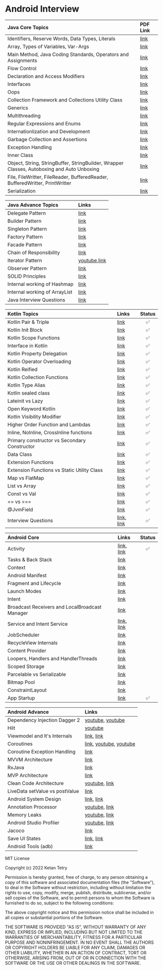 # Android Interview

 Java Core Topics | PDF Link
 :---------- | :-------
 Identifiers, Reserve Words, Data Types, Literals | [link](java/identifiers_keywords_datatypes_literals.pdf)
 Array, Types of Variables, Var-Args | [link](java/array_variables_varargs.pdf) |
 Main Method, Java Coding Standards, Operators and Assignments | [link](java/main_method_coding_standard_operators_assignments.pdf)
 Flow Control | [link](java/flow_control.pdf)
 Declaration and Access Modifiers | [link](java/declaration_access_modifiers.pdf)
 Interfaces | [link](java/interfaces.pdf)
 Oops | [link](java/oops.pdf)
 Collection Framework and Collections Utility Class | [link](java/collection_framework_collections_utility.pdf)
 Generics | [link](java/generics.pdf)
 Multithreading | [link](java/multithreading.pdf)
 Regular Expressions and Enums | [link](java/regular_expressions_enums.pdf)
 Internationlization and Development | [link](java/internationlization_development.pdf)
 Garbage Collection and Assertions | [link](java/garbage_collection_assertions.pdf)
 Exception Handling | [link](java/exception_handling.pdf)
 Inner Class | [link](java/inner_class.pdf)
 Object, String, StringBuffer, StringBuilder, Wrapper Classes, Autoboxing and Auto Unboxing | [link](java/object_string_stringbuffer_stringbuilder_wrapper_autoboxing.pdf)
 File, FileWritter, FileReader, BufferedReader, BufferedWritter, PrintWritter | [link](java/file_filereader_filewritter.pdf)
 Serialization | [link](java/serialization.pdf)

 Java Advance Topics | Links
 :------------------ | :----
 Delegate Pattern | [link](https://java-design-patterns.com/patterns/delegation/)
 Builder Pattern | [link](https://java-design-patterns.com/patterns/builder/)
 Singleton Pattern | [link](https://java-design-patterns.com/patterns/singleton/)
 Factory Pattern | [link](https://java-design-patterns.com/patterns/factory/)
 Facade Pattern | [link](https://java-design-patterns.com/patterns/facade/)
 Chain of Responsibility | [link](https://java-design-patterns.com/patterns/chain-of-responsibility/)
 Iterator Pattern | [youtube](https://www.youtube.com/watch?v=VKIzUuMdmag),[link](https://java-design-patterns.com/patterns/iterator)
 Observer Pattern | [link](https://java-design-patterns.com/patterns/observer)
 SOLID Principles | [link](https://medium.com/mindorks/solid-principles-explained-with-examples-79d1ce114ace)
 Internal working of Hashmap | [link](https://medium.com/javarevisited/internal-working-of-hashmap-in-java-97aeac3c7beb)
 Internal working of ArrayList | [link](https://javagoal.com/internal-working-of-arraylist-in-java/)
 Java Interview Questions | [link](https://github.com/learning-zone/java-interview-questions)

 Kotlin Topics | Links | Status
 :------------ | :---- | :----:
 Kotlin Pair & Triple | [link](https://blog.mindorks.com/pair-and-triple-in-kotlin/) | :white_check_mark:
 Kotlin Init Block | [link](https://blog.mindorks.com/understanding-init-block-in-kotlin/) | :white_check_mark:
 Kotlin Scope Functions | [link](https://blog.mindorks.com/using-scoped-functions-in-kotlin-let-run-with-also-apply/) | :white_check_mark:
 Interface in Kotlin | [link](https://blog.mindorks.com/kotlin-interfaces/) | :white_check_mark:
 Kotlin Property Delegation | [link](https://blog.mindorks.com/property-delegation-in-kotlin/) | :white_check_mark:
 Kotlin Operator Overloading | [link](https://blog.mindorks.com/operator-overloading-in-kotlin/) | :white_check_mark:
 Kotlin Reified | [link](https://blog.mindorks.com/what-are-reified-types-in-kotlin/) | :white_check_mark:
 Kotlin Collection Functions | [link](https://blog.mindorks.com/kotlin-collection-functions/) | :white_check_mark:
 Kotlin Type Alias | [link](https://blog.mindorks.com/type-aliases-in-kotlin/) | :white_check_mark:
 Kotlin sealed class | [link](https://blog.mindorks.com/learn-kotlin-sealed-classes) | :white_check_mark:
 Lateinit vs Lazy | [link](https://blog.mindorks.com/learn-kotlin-lateinit-vs-lazy) | :white_check_mark:
 Open Keyword Kotlin | [link](https://blog.mindorks.com/understanding-open-keyword-in-kotlin/) | :white_check_mark:
 Kotlin Visibility Modifier | [link](https://blog.mindorks.com/learn-kotlin-visibility-modifiers-private-protected-internal-public/) | :white_check_mark:
 Higher Order Function and Lambdas | [link](https://blog.mindorks.com/understanding-higher-order-functions-and-lambdas-in-kotlin) | :white_check_mark:
 Inline, NoInline, CrossInline functions | [link](https://blog.mindorks.com/understanding-inline-noinline-and-crossinline-in-kotlin) | :white_check_mark:
 Primary constructor vs Secondary Constructor | [link](https://blog.mindorks.com/primary-and-secondary-constructors-in-kotlin) | :white_check_mark:
 Data Class | [link](https://medium.com/kayvan-kaseb/kotlin-data-classes-dc8324d80543) | :white_check_mark:
 Extension Functions | [link](https://medium.com/mindorks/extension-function-in-kotlin-d52d1525550) | :white_check_mark:
 Extension Functions vs Static Utility Class | [link](https://blog.mindorks.com/extension-functions-vs-static-utility-class/) | :white_check_mark:
 Map vs FlatMap | [link](https://blog.mindorks.com/flatmap-vs-map-in-kotlin/) | :white_check_mark:
 List vs Array | [link](https://blog.mindorks.com/difference-between-list-and-array-types-in-kotlin/) | :white_check_mark:
 Const vs Val | [link](https://blog.mindorks.com/what-is-the-difference-between-const-and-val/) | :white_check_mark:
 == vs === | [link](https://amitshekhar.me/blog/structural-and-referential-equality-in-kotlin) | :white_check_mark:
 @JvmField | [link](https://amitshekhar.me/blog/jvmfield-annotation-in-kotlin) | :white_check_mark:
 Interview Questions | [link](https://gist.github.com/paulfranco/4453383cc6df064d03087ce7aa5a0c8c), [link](https://blog.mindorks.com/kotlin-android-interview-questions/) | :white_check_mark:

 Android Core | Links | Status
 :----------- | :---- | :----:
 Activity | [link](https://developer.android.com/guide/components/activities/intro-activities), [link](https://medium.com/@JoseAlcerreca/the-android-lifecycle-cheat-sheet-part-i-single-activities-e49fd3d202ab) | :white_check_mark:
 Tasks & Back Stack | [link](https://developer.android.com/guide/components/activities/tasks-and-back-stack)
 Context | [link](https://blog.mindorks.com/understanding-context-in-android-application-330913e32514)
 Android Manifest | [link](https://developer.android.com/guide/topics/manifest/manifest-intro)
 Fragment and Lifecycle | [link](https://blog.mindorks.com/android-fragments-and-its-lifecycle)
 Launch Modes | [link](https://medium.com/mindorks/android-launch-mode-787d28952959)
 Intent | [link](https://blog.mindorks.com/what-are-intents-in-android)
 Broadcast Receivers and LocalBroadcast Manager | [link](https://blog.mindorks.com/using-localbroadcastmanager-in-android)
 Service and Intent Service | [link](https://blog.mindorks.com/service-vs-intentservice-in-android), [link ](https://developer.android.com/develop/background-work/services)
 JobScheduler | [link](https://medium.com/@kiitvishal89/android-jobscheduler-schedule-your-jobs-like-a-master-cfa0d80e5f10)
 RecycleView Internals | [link](https://blog.mindorks.com/how-does-recyclerview-work-internally)
 Content Provider | [link](https://blog.mindorks.com/android-content-provider-in-kotlin)
 Loopers, Handlers and HandlerThreads | [link](https://blog.mindorks.com/android-core-looper-handler-and-handlerthread-bd54d69fe91a)
 Scoped Storage | [link](https://blog.mindorks.com/understanding-the-scoped-storage-in-android)
 Parcelable vs Serializable | [link](https://medium.com/android-news/parcelable-vs-serializable-6a2556d51538)
 Bitmap Pool | [link](https://blog.mindorks.com/how-to-use-bitmap-pool-in-android-56c71a55533c)
 ConstraintLayout | [link](https://medium.com/geekculture/android-constraintlayout-all-of-the-things-7b74ba9a366b)
 App Startup | [link](https://developer.android.com/topic/performance/vitals/launch-time) | :white_check_mark:

 Android Advance | Links
 :-------------- | :---- 
 Dependency Injection Dagger 2 | [youtube](https://www.youtube.com/watch?v=DtzQkBp2M5M&list=PLRKyZvuMYSIPwjYw1bt_7u7nEwe6vATQd&ab_channel=CheezyCode), [youtube](https://youtube.com/playlist?list=PLuR1PJnGR-Ih-HXnGSpnqjdhdvqcwhfFU)
 Hilt | [youtube](https://www.youtube.com/playlist?list=PLRKyZvuMYSIOSigPsU9_tbO0uDyaZ8Ycf)
 Viewmodel and It's Internals | [link](https://betterprogramming.pub/everything-to-understand-about-viewmodel-400e8e637a58), [link](https://blog.mindorks.com/android-viewmodels-under-the-hood)
 Coroutines | [link](https://blog.mindorks.com/mastering-kotlin-coroutines-in-android-step-by-step-guide), [youtube](https://www.youtube.com/playlist?list=PLRKyZvuMYSIN-P6oJDEu3zGLl5UQNvx9y), [youtube](https://www.youtube.com/watch?v=YrrUCSi72E8)
 Coroutine Exception Handling | [link](https://blog.mindorks.com/exception-handling-in-kotlin-coroutines/)
 MVVM Architecture | [link](https://blog.mindorks.com/mvvm-architecture-android-tutorial-for-beginners-step-by-step-guide)
 RxJava | [link](https://proandroiddev.com/exploring-rxjava-in-android-e52ed7ef32e2)
 MVP Architecture | [link](https://blog.mindorks.com/essential-guide-for-designing-your-android-app-architecture-mvp-part-1-74efaf1cda40)
 Clean Code Architecture | [youtube](https://www.youtube.com/watch?v=EF33KmyprEQ&t=2098s), [link](https://proandroiddev.com/clean-architecture-data-flow-dependency-rule-615ffdd79e29)
 LiveData setValue vs postValue | [link](https://blog.mindorks.com/livedata-setvalue-vs-postvalue-in-android)
 Android System Design | [link](https://proandroiddev.com/a-simple-framework-for-mobile-system-design-interviews-89f6f4134b84), [link](https://medium.com/geekculture/system-design-interview-for-mobile-engineers-ce712d6ac2c1)
 Annotation Processor | [youtube](https://www.youtube.com/watch?v=IPlDL4EsY08), [link](https://medium.com/@zuhayr.codes/annotation-processing-in-android-from-scratch-part-2-9a21172b5383)
 Memory Leaks | [youtube](https://www.youtube.com/watch?v=VvkRe9vP5Oc), [link](https://medium.com/make-android/memory-leak-in-android-avoid-upfront-or-fix-later-70b4c22fc2f0)
 Android Studio Profiler | [youtube](https://www.youtube.com/watch?v=LGVbpobV-Yg), [link](https://diyavijay.medium.com/android-memory-profiler-cdd11efa44b3)
 Jacoco | [link](https://blog.mindorks.com/generate-global-code-coverage-report-in-android-development-using-jacoco-plugin/)
 Save UI States | [link](https://developer.android.com/topic/libraries/architecture/saving-states), [link](https://medium.com/kayvan-kaseb/some-best-practices-for-saving-ui-states-in-android-development-1d4f253c6a14)
 Android Tools (adb) | [link](https://developer.android.com/tools/adb)

MIT License

Copyright (c) 2022 Ketan Tetry

Permission is hereby granted, free of charge, to any person obtaining a copy
of this software and associated documentation files (the "Software"), to deal
in the Software without restriction, including without limitation the rights
to use, copy, modify, merge, publish, distribute, sublicense, and/or sell
copies of the Software, and to permit persons to whom the Software is
furnished to do so, subject to the following conditions:

The above copyright notice and this permission notice shall be included in all
copies or substantial portions of the Software.

THE SOFTWARE IS PROVIDED "AS IS", WITHOUT WARRANTY OF ANY KIND, EXPRESS OR
IMPLIED, INCLUDING BUT NOT LIMITED TO THE WARRANTIES OF MERCHANTABILITY,
FITNESS FOR A PARTICULAR PURPOSE AND NONINFRINGEMENT. IN NO EVENT SHALL THE
AUTHORS OR COPYRIGHT HOLDERS BE LIABLE FOR ANY CLAIM, DAMAGES OR OTHER
LIABILITY, WHETHER IN AN ACTION OF CONTRACT, TORT OR OTHERWISE, ARISING FROM,
OUT OF OR IN CONNECTION WITH THE SOFTWARE OR THE USE OR OTHER DEALINGS IN THE
SOFTWARE.
